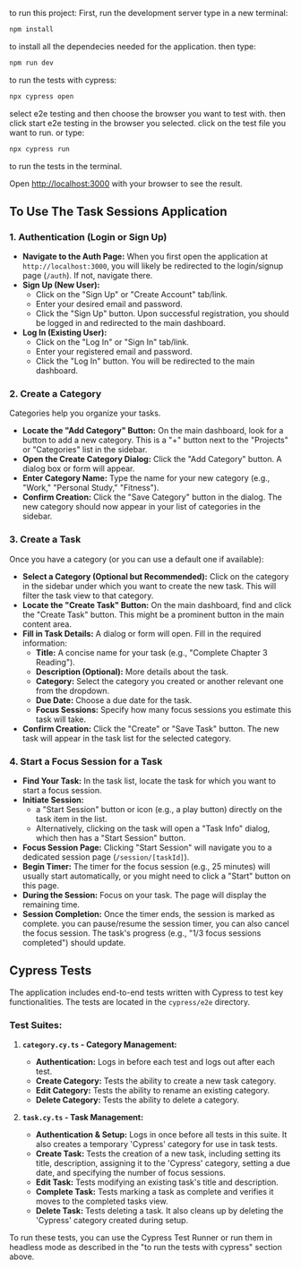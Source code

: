 to run this project: First, run the development server
type in a new terminal:
```bash
npm install
```
to install all the dependecies needed for the application.
then type:
```bash
npm run dev
```
to run the tests with cypress:
```bash
npx cypress open
```
select e2e testing and then choose the browser you want to test with. then click start e2e testing in the browser you selected.
click on the test file you want to run.
or type:
```bash
npx cypress run
```
to run the tests in the terminal.

Open [http://localhost:3000](http://localhost:3000) with your browser to see the result.

## To Use The Task Sessions Application

### 1. Authentication (Login or Sign Up)

*   **Navigate to the Auth Page:** When you first open the application at `http://localhost:3000`, you will likely be redirected to the login/signup page (`/auth`). If not, navigate there.
*   **Sign Up (New User):**
    *   Click on the "Sign Up" or "Create Account" tab/link.
    *   Enter your desired email and password.
    *   Click the "Sign Up" button. Upon successful registration, you should be logged in and redirected to the main dashboard.
*   **Log In (Existing User):**
    *   Click on the "Log In" or "Sign In" tab/link.
    *   Enter your registered email and password.
    *   Click the "Log In" button. You will be redirected to the main dashboard.

### 2. Create a Category

Categories help you organize your tasks.

*   **Locate the "Add Category" Button:** On the main dashboard, look for a button to add a new category. This is a "+" button next to the "Projects" or "Categories" list in the sidebar.
*   **Open the Create Category Dialog:** Click the "Add Category" button. A dialog box or form will appear.
*   **Enter Category Name:** Type the name for your new category (e.g., "Work," "Personal Study," "Fitness").
*   **Confirm Creation:** Click the "Save Category" button in the dialog. The new category should now appear in your list of categories in the sidebar.

### 3. Create a Task

Once you have a category (or you can use a default one if available):

*   **Select a Category (Optional but Recommended):** Click on the category in the sidebar under which you want to create the new task. This will filter the task view to that category.
*   **Locate the "Create Task" Button:** On the main dashboard, find and click the "Create Task" button. This might be a prominent button in the main content area.
*   **Fill in Task Details:** A dialog or form will open. Fill in the required information:
    *   **Title:** A concise name for your task (e.g., "Complete Chapter 3 Reading").
    *   **Description (Optional):** More details about the task.
    *   **Category:** Select the category you created or another relevant one from the dropdown.
    *   **Due Date:** Choose a due date for the task.
    *   **Focus Sessions:** Specify how many focus sessions you estimate this task will take.
*   **Confirm Creation:** Click the "Create" or "Save Task" button. The new task will appear in the task list for the selected category.

### 4. Start a Focus Session for a Task

*   **Find Your Task:** In the task list, locate the task for which you want to start a focus session.
*   **Initiate Session:**
    *   a "Start Session" button or icon (e.g., a play button) directly on the task item in the list.
    *   Alternatively, clicking on the task will open a "Task Info" dialog, which then has a "Start Session" button.
*   **Focus Session Page:** Clicking "Start Session" will navigate you to a dedicated session page (`/session/[taskId]`).
*   **Begin Timer:** The timer for the focus session (e.g., 25 minutes) will usually start automatically, or you might need to click a "Start" button on this page.
*   **During the Session:** Focus on your task. The page will display the remaining time.
*   **Session Completion:** Once the timer ends, the session is marked as complete. you can pause/resume the session timer, you can also cancel the focus session. The task's progress (e.g., "1/3 focus sessions completed") should update.

## Cypress Tests

The application includes end-to-end tests written with Cypress to test key functionalities. The tests are located in the `cypress/e2e` directory.

### Test Suites:

1.  **`category.cy.ts` - Category Management:**
    *   **Authentication:** Logs in before each test and logs out after each test.
    *   **Create Category:** Tests the ability to create a new task category.
    *   **Edit Category:** Tests the ability to rename an existing category.
    *   **Delete Category:** Tests the ability to delete a category.

2.  **`task.cy.ts` - Task Management:**
    *   **Authentication & Setup:** Logs in once before all tests in this suite. It also creates a temporary 'Cypress' category for use in task tests.
    *   **Create Task:** Tests the creation of a new task, including setting its title, description, assigning it to the 'Cypress' category, setting a due date, and specifying the number of focus sessions.
    *   **Edit Task:** Tests modifying an existing task's title and description.
    *   **Complete Task:** Tests marking a task as complete and verifies it moves to the completed tasks view.
    *   **Delete Task:** Tests deleting a task. It also cleans up by deleting the 'Cypress' category created during setup.

To run these tests, you can use the Cypress Test Runner or run them in headless mode as described in the "to run the tests with cypress" section above.

